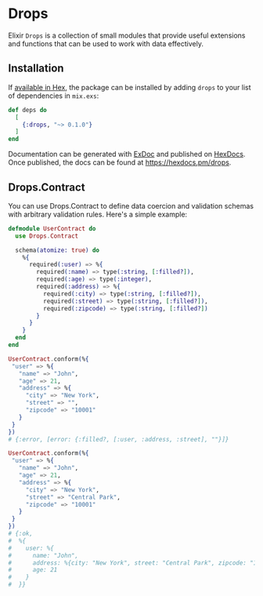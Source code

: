 # Drops

Elixir `Drops` is a collection of small modules that provide useful extensions and functions that can be used to work with data effectively.

## Installation

If [available in Hex](https://hex.pm/docs/publish), the package can be installed by adding `drops` to your list of dependencies in `mix.exs`:

```elixir
def deps do
  [
    {:drops, "~> 0.1.0"}
  ]
end
```

Documentation can be generated with [ExDoc](https://github.com/elixir-lang/ex_doc) and published on [HexDocs](https://hexdocs.pm). Once published, the docs can be found at <https://hexdocs.pm/drops>.

## Drops.Contract

You can use Drops.Contract to define data coercion and validation schemas with arbitrary validation rules. Here's a simple example:

```elixir
defmodule UserContract do
  use Drops.Contract

  schema(atomize: true) do
    %{
      required(:user) => %{
        required(:name) => type(:string, [:filled?]),
        required(:age) => type(:integer),
        required(:address) => %{
          required(:city) => type(:string, [:filled?]),
          required(:street) => type(:string, [:filled?]),
          required(:zipcode) => type(:string, [:filled?])
        }
      }
    }
  end
end

UserContract.conform(%{
 "user" => %{
   "name" => "John",
   "age" => 21,
   "address" => %{
     "city" => "New York",
     "street" => "",
     "zipcode" => "10001"
   }
 }
})
# {:error, [error: {:filled?, [:user, :address, :street], ""}]}

UserContract.conform(%{
 "user" => %{
   "name" => "John",
   "age" => 21,
   "address" => %{
     "city" => "New York",
     "street" => "Central Park",
     "zipcode" => "10001"
   }
 }
})
# {:ok,
#  %{
#    user: %{
#      name: "John",
#      address: %{city: "New York", street: "Central Park", zipcode: "10001"},
#      age: 21
#    }
#  }}
```

